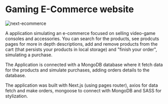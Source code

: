 # Gaming E-Commerce website 


![next-ecommerce](https://user-images.githubusercontent.com/119880481/236822177-aa77efca-9bbb-4880-8a45-00eaf62a426a.png)

A application simulating an e-commerce focused on selling video-game consoles and accessories.
You can search for the products, see prodcuts pages for more in depth descriptions, add and remove products from the cart (that persists your products in local storage) and "finish your order", simulating a purchase.

The Application is connected with a MongoDB database where it fetch data for the products and simulate purchases, adding orders details to the database.

The application was built with Next.js (using pages router), axios for data fetch and make orders, mongoose to connect with MongoDB and SASS for 
stylization.

